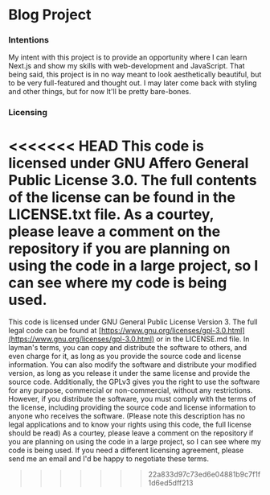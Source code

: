 # Blog Project
### Intentions
My intent with this project is to provide an opportunity where I can learn Next.js and show my skills with web-development and JavaScript. That being said, this project is in no way meant to look aesthetically beautiful, but to be very full-featured and thought out. I may later come back with styling and other things, but for now It'll be pretty bare-bones.
### Licensing 
<<<<<<< HEAD
This code is licensed under GNU Affero General Public License 3.0. The full contents of the license can be found in the LICENSE.txt file. As a courtey, please leave a comment on the repository if you are planning on using the code in a large project, so I can see where my code is being used.
=======
This code is licensed under GNU General Public License Version 3. The full legal code can be found at [https://www.gnu.org/licenses/gpl-3.0.html](https://www.gnu.org/licenses/gpl-3.0.html) or in the LICENSE.md file. In layman's terms, you can copy and distribute the software to others, and even charge for it, as long as you provide the source code and license information. You can also modify the software and distribute your modified version, as long as you release it under the same license and provide the source code. Additionally, the GPLv3 gives you the right to use the software for any purpose, commercial or non-commercial, without any restrictions. However, if you distribute the software, you must comply with the terms of the license, including providing the source code and license information to anyone who receives the software. (Please note this description has no legal applications and to know your rights using this code, the full license should be read) As a courtey, please leave a comment on the repository if you are planning on using the code in a large project, so I can see where my code is being used. If you need a different licensing agreement, please send me an email and I'd be happy to negotiate these terms. 
>>>>>>> 22a833d97c73ed6e04881b9c7f1f1d6ed5dff213
